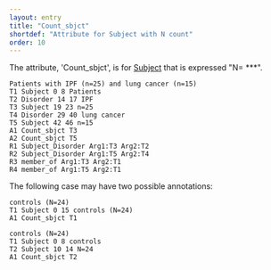 ```yaml
---
layout: entry
title: "Count_sbjct"
shortdef: "Attribute for Subject with N count"
order: 10
---
```


The attribute, 'Count_sbjct', is for [Subject]() that is expressed "N= ***".

~~~ ann
Patients with IPF (n=25) and lung cancer (n=15)
T1 Subject 0 8 Patients
T2 Disorder 14 17 IPF
T3 Subject 19 23 n=25
T4 Disorder 29 40 lung cancer
T5 Subject 42 46 n=15
A1 Count_sbjct T3
A2 Count_sbjct T5
R1 Subject_Disorder Arg1:T3 Arg2:T2
R2 Subject_Disorder Arg1:T5 Arg2:T4
R3 member_of Arg1:T3 Arg2:T1
R4 member_of Arg1:T5 Arg2:T1
~~~

The following case may have two possible annotations:
~~~ ann
controls (N=24)
T1 Subject 0 15 controls (N=24)
A1 Count_sbjct T1
~~~
~~~ ann
controls (N=24)
T1 Subject 0 8 controls
T2 Subject 10 14 N=24
A1 Count_sbjct T2
~~~

<!--
-->

